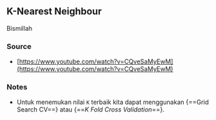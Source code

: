 ## K-Nearest Neighbour

Bismillah

### Source

- [https://www.youtube.com/watch?v=CQveSaMyEwM](https://www.youtube.com/watch?v=CQveSaMyEwM)

### Notes

- Untuk menemukan nilai `K` terbaik kita dapat menggunakan {==Grid Search CV==} atau {==_K Fold Cross Validation_==}.
